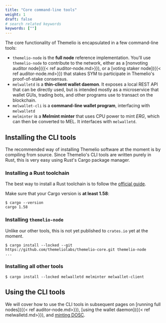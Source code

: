 ```yaml
---
title: "Core command-line tools"
weight: 1
draft: false
# search related keywords
keywords: [""]
---
```


The core functionality of Themelio is encapsulated in a few command-line tools:

- `themelio-node` is the **full node** reference implementation. You'll use `themelio-node` to contribute to the network, either as a [nonvoting auditor node]({{< ref auditor-node.md>}}), or a [voting staker node]({{< ref auditor-node.md>}}) that stakes SYM to participate in Themelio's proof-of-stake consensus.
- `melwalletd` is a **thin-client wallet daemon**. It exposes a local REST API that can be directly used, but is intended mostly as a microservice that wallet GUIs, trading bots, and other programs use to transact on the blockchain.
- `melwallet-cli` is a **command-line wallet program**, interfacing with `melwalletd`
- `melminter` is a **Melmint minter** that uses CPU power to mint _ERG_, which can then be converted to MEL. It interfaces with `melwalletd`.

## Installing the CLI tools

The recommended way of installing Themelio software at the moment is by compiling from source. Since Themelio's CLI tools are written purely in Rust, this is very easy using Rust's Cargo package manager.

### Installing a Rust toolchain

The best way to install a Rust toolchain is to follow the [official guide](https://www.rust-lang.org/learn/get-started).

Make sure that your Cargo version is **at least 1.58**:

```shell
$ cargo --version
cargo 1.58
```

### Installing `themelio-node`

Unlike our other tools, this is not yet published to `crates.io` yet at the moment.

```shell
$ cargo install --locked --git https://github.com/themeliolabs/themelio-core.git themelio-node
...
```

### Installing all other tools

```shell
$ cargo install --locked melwalletd melminter melwallet-client
```

## Using the CLI tools

We will cover how to use the CLI tools in subsequent pages on [running full nodes]({{< ref auditor-node.md>}}), [using the wallet daemon]({{< ref melwalletd.md>}}), and [minting DOSC]().
